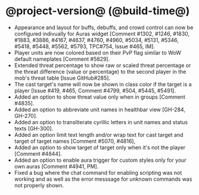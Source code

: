 # @project-version@ (@build-time@)

* Appearance and layout for buffs, debuffs, and crowd control can now be configured indivually for Auras widget [Comment #1302, #1246, #1830, #1883, #3886, #4167, #4637, #4760, #4960, #5034, #5131, #5346, #5418, #5448, #5562, #5793, TPC#754, Issue #465, IM].
* Player units are now colored based on their PvP flag similar to WoW default nameplates [Comment #5829].
* Extended threat percentage to show raw or scaled threat percentage or the threat difference (value or percentage) to the second player in the mob's threat table [Issue GitHub#285].
* The cast target's name will now be shown in class color if the target is a player [Issue #419, #465, Comment #4799, #504, #5445, #5491].
* Added an option to show threat value only when in groups [Comment #4835].
* Added an option to abbreviate unit names in healthbar view [GH-284, GH-270].
* Added an option to transliterate cyrillic letters in unit names and status texts [GH-300].
* Added an option limit text length and/or wrap text for cast target and target of target names [Comment #5070, #4816], 
* Added an option to show target of target only when it's not the player [Comment #4844].
* Added an option to enable aura trigger for custom styles only for your own auras [Comment #4941, PM].
* Fixed a bug where the chat command for enabling scripting was not working and as well as the error messsage for unknown commands was not properly shown.
